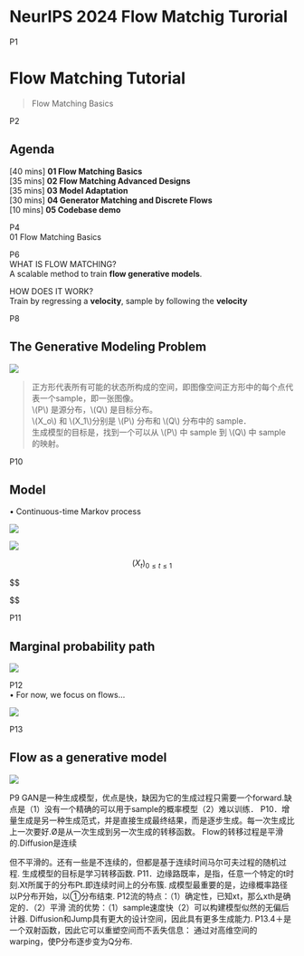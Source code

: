 
# NeurIPS 2024 Flow Matchig Turorial


P1     
# Flow Matching Tutorial     

> Flow Matching Basics

P2     
## Agenda   

[40 mins] **01 Flow Matching Basics**     
[35 mins] **02 Flow Matching Advanced Designs**     
[35 mins] **03 Model Adaptation**     
[30 mins] **04 Generator Matching and Discrete Flows**    
[10 mins] **05 Codebase demo**    

P4     
01 Flow Matching Basics   

P6    
WHAT IS FLOW MATCHING?       
A scalable method to train **flow generative models**.      

HOW DOES IT WORK?      
Train by regressing a **velocity**, sample by following the **velocity**      

P8    
## The Generative Modeling Problem

![](./assets/P8图.PNG)   

> 正方形代表所有可能的状态所构成的空间，即图像空间正方形中的每个点代表一个sample，即一张图像。      
\\(P\\) 是源分布，\\(Q\\) 是目标分布。     
\\(X_o\\) 和 \\(X_1\\)分别是 \\(P\\) 分布和 \\(Q\\) 分布中的 sample．     
生成模型的目标是，找到一个可以从 \\(P\\) 中 sample 到 \\(Q\\) 中 sample 的映射。    


P10    
## Model

• Continuous-time Markov process       

![](./assets/P10图1-1.PNG)

![](./assets/P10图2.PNG)


$$
(X_t)_{0\le t\le 1}
$$

$$

$$

P11    

## Marginal probability path

![](./assets/P11图.PNG)


P12   
• For now, we focus on flows…    

![](./assets/P12图.PNG)



P13    
## Flow as a generative model    

![](./assets/P13图.PNG)





P9 GAN是一种生成模型，优点是快，缺因为它的生成过程只需要一个forward.缺点是（1）没有一个精确的可以用于sample的概率模型（2）难以训练．
P10．增量生成是另一种生成范式，并是直接生成最终结果，而是逐步生成。每一次生成比上一次要好.Ø是从一次生成到另一次生成的转移函数。
Flow的转移过程是平滑的.Diffusion是连续

但不平滑的。还有一些是不连续的，但都是基于连续时间马尔可夫过程的随机过程.
生成模型的目标是学习转移函数.
P11．边缘路既率，是指，任意一个特定的t时刻.Xt所属于的分布Pt.即连续时间上的分布簇.
成模型最重要的是，边缘概率路径以P分布开始，以①分布结束.
P12流的特点：（1）确定性，已知xt，那么xth是确定的．（2）平滑
流的优势：（1）sample速度快（2）可以构建模型似然的无偏后计器.
Diffusion和Jump具有更大的设计空间，因此具有更多生成能力.
P13.4＋是一个双射函数，因此它可以重塑空间而不丢失信息：
通过对高维空间的warping，使P分布逐步变为Q分布.



 
